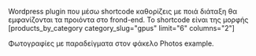 Wordpress plugin που μέσω shortcode καθορίζεις με ποιά διάταξη θα εμφανίζονται τα προιόντα στο frond-end. Το shortcode είναι της μορφής [products_by_category category_slug="gpus" limit="6" columns="2"]

Φωτογραφίες με παραδείγματα στον φάκελο Photos example.
